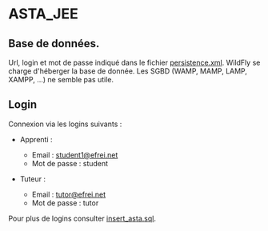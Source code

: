 # ASTA_JEE

## Base de données.

Url, login et mot de passe indiqué dans le fichier [persistence.xml](./src/main/resources/META-INF/persistence.xml).
WildFly se charge d'héberger la base de donnée. 
Les SGBD (WAMP, MAMP, LAMP, XAMPP, ...) ne semble pas utile. 


## Login

Connexion via les logins suivants :  

- Apprenti :  
  - Email : student1@efrei.net  
  - Mot de passe : student  

- Tuteur :
  - Email : tutor@efrei.net
  - Mot de passe : tutor

Pour plus de logins consulter [insert_asta.sql](./src/main/resources/META-INF/sql/insert_asta.sql).
